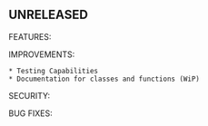 ## UNRELEASED

FEATURES:

IMPROVEMENTS:

    * Testing Capabilities
    * Documentation for classes and functions (WiP)

SECURITY:

BUG FIXES:
